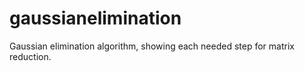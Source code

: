 # gaussianelimination
Gaussian elimination algorithm, showing each needed step for matrix reduction. 
